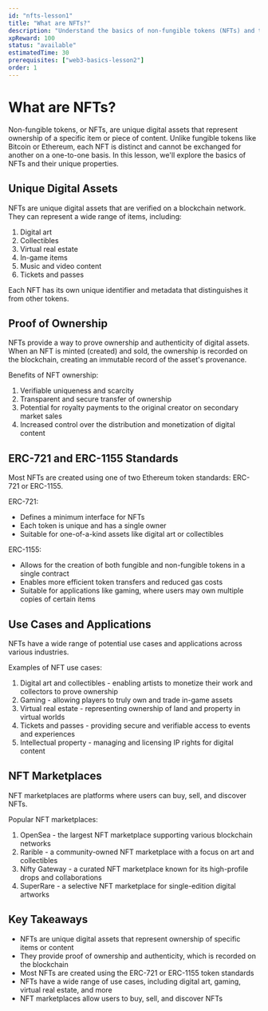 ```yaml
---
id: "nfts-lesson1"
title: "What are NFTs?"
description: "Understand the basics of non-fungible tokens (NFTs) and their unique properties."
xpReward: 100
status: "available"
estimatedTime: 30
prerequisites: ["web3-basics-lesson2"]
order: 1
---
```


# What are NFTs?

Non-fungible tokens, or NFTs, are unique digital assets that represent ownership of a specific item or piece of content. Unlike fungible tokens like Bitcoin or Ethereum, each NFT is distinct and cannot be exchanged for another on a one-to-one basis. In this lesson, we'll explore the basics of NFTs and their unique properties.

## Unique Digital Assets

NFTs are unique digital assets that are verified on a blockchain network. They can represent a wide range of items, including:

1. Digital art
2. Collectibles
3. Virtual real estate
4. In-game items
5. Music and video content
6. Tickets and passes

Each NFT has its own unique identifier and metadata that distinguishes it from other tokens.

## Proof of Ownership

NFTs provide a way to prove ownership and authenticity of digital assets. When an NFT is minted (created) and sold, the ownership is recorded on the blockchain, creating an immutable record of the asset's provenance.

Benefits of NFT ownership:
1. Verifiable uniqueness and scarcity
2. Transparent and secure transfer of ownership
3. Potential for royalty payments to the original creator on secondary market sales
4. Increased control over the distribution and monetization of digital content

## ERC-721 and ERC-1155 Standards

Most NFTs are created using one of two Ethereum token standards: ERC-721 or ERC-1155.

ERC-721:
- Defines a minimum interface for NFTs
- Each token is unique and has a single owner
- Suitable for one-of-a-kind assets like digital art or collectibles

ERC-1155:
- Allows for the creation of both fungible and non-fungible tokens in a single contract
- Enables more efficient token transfers and reduced gas costs
- Suitable for applications like gaming, where users may own multiple copies of certain items

## Use Cases and Applications

NFTs have a wide range of potential use cases and applications across various industries.

Examples of NFT use cases:
1. Digital art and collectibles - enabling artists to monetize their work and collectors to prove ownership
2. Gaming - allowing players to truly own and trade in-game assets
3. Virtual real estate - representing ownership of land and property in virtual worlds
4. Tickets and passes - providing secure and verifiable access to events and experiences
5. Intellectual property - managing and licensing IP rights for digital content

## NFT Marketplaces

NFT marketplaces are platforms where users can buy, sell, and discover NFTs.

Popular NFT marketplaces:
1. OpenSea - the largest NFT marketplace supporting various blockchain networks
2. Rarible - a community-owned NFT marketplace with a focus on art and collectibles
3. Nifty Gateway - a curated NFT marketplace known for its high-profile drops and collaborations
4. SuperRare - a selective NFT marketplace for single-edition digital artworks

## Key Takeaways

- NFTs are unique digital assets that represent ownership of specific items or content
- They provide proof of ownership and authenticity, which is recorded on the blockchain
- Most NFTs are created using the ERC-721 or ERC-1155 token standards
- NFTs have a wide range of use cases, including digital art, gaming, virtual real estate, and more
- NFT marketplaces allow users to buy, sell, and discover NFTs